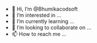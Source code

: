 - 👋 Hi, I’m @Bhumikacodsoft
- 👀 I’m interested in ...
- 🌱 I’m currently learning ...
- 💞️ I’m looking to collaborate on ...
- 📫 How to reach me ...

<!---
Bhumikacodsoft/Bhumikacodsoft is a ✨ special ✨ repository because its `README.md` (this file) appears on your GitHub profile.
You can click the Preview link to take a look at your changes.
--->
